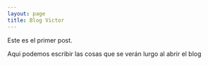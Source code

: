 ```yaml
---
layout: page 
title: Blog Victor
---
```


Este es el primer post.

Aqui podemos escribir las cosas que se verán lurgo al abrir el blog

